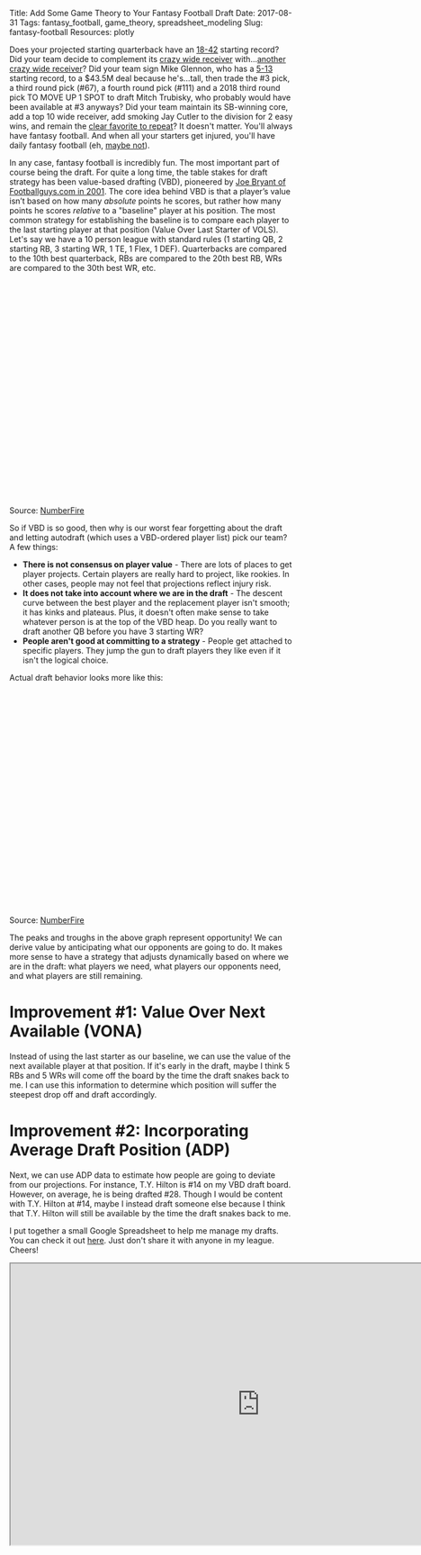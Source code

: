 Title: Add Some Game Theory to Your Fantasy Football Draft
Date: 2017-08-31
Tags: fantasy_football, game_theory, spreadsheet_modeling
Slug: fantasy-football
Resources: plotly

Does your projected starting quarterback have an [18-42](https://www.pro-football-reference.com/players/M/McCoJo01.htm) starting record?  Did your team decide to complement its [crazy wide receiver](https://www.sbnation.com/2017/7/27/16053650/odell-beckham-jr-highest-paid-player-nfl) with...[another crazy wide receiver](http://bleacherreport.com/articles/2685133-brandon-marshall-comments-on-jets-season-and-locker-room-tension)?  Did your team sign Mike Glennon, who has a [5-13](https://www.pro-football-reference.com/players/G/GlenMi00.htm) starting record, to a $43.5M deal because he's...tall, then trade the #3 pick, a third round pick (#67), a fourth round pick (#111) and a 2018 third round pick TO MOVE UP 1 SPOT to draft Mitch Trubisky, who probably would have been available at #3 anyways?  Did your team maintain its SB-winning core, add a top 10 wide receiver, add smoking Jay Cutler to the division for 2 easy wins, and remain the [clear favorite to repeat](http://www.espn.com/chalk/story/_/id/18614149/nfl-latest-odds-all-32-teams-win-super-bowl-lii)?  It doesn't matter.  You'll always have fantasy football.  And when all your starters get injured, you'll have daily fantasy football (eh, [maybe not](https://www.bloomberg.com/news/articles/2015-09-10/you-aren-t-good-enough-to-win-money-playing-daily-fantasy-football)).

In any case, fantasy football is incredibly fun.  The most important part of course being the draft.  For quite a long time, the table stakes for draft strategy has been value-based drafting (VBD), pioneered by [Joe Bryant of Footballguys.com in 2001](http://www.footballguys.com/bryantvbd.htm). The core idea behind VBD is that a player’s value isn’t based on how many _absolute_ points he scores, but rather how many points he scores _relative_ to a "baseline" player at his position.  The most common strategy for establishing the baseline is to compare each player to the last starting player at that position (Value Over Last Starter of VOLS).  Let's say we have a 10 person league with standard rules (1 starting QB, 2 starting RB, 3 starting WR, 1 TE, 1 Flex, 1 DEF).   Quarterbacks are compared to the 10th best quarterback, RBs are compared to the 20th best RB, WRs are compared to the 30th best WR, etc.  

<div id="vbd_plot" style="width: 885; height: 400;"></div>
<script>
  Plotly.d3.csv("/data/fantasy_football/plot1.csv", function(data){

    // organize by column (d3.csv reads in as array of rows)
    data2 = {};
    columns = Object.keys(data[0]);
    columns.forEach(function(x){ data2[x] = []; });
    data.forEach(function(row){
      for (var x in row){
        data2[x].push(row[x]);
      }
    });

    // make the plot
    var colors = Plotly.d3.scale.category20();
    var color_map = {QB: colors(0), RB: colors(1), WR: colors(2), TE: colors(3), D: colors(4), K: colors(5)};
    var colors2 = data2['color'].map(function(x){
      return color_map[x];
    });
    var trace = {x: data2['x'], y: data2['y'], text: data2['text'], marker: {color: colors2}, type: 'bar'};
    var data = [trace];

    var layout = {
      title: 'VBD vs. VBD Draft Position',
      xaxis: {title: 'VBD Draft Position'}, yaxis: {title: 'VBD', hoverformat: '.2f'}, height: 400, width: 885
    };

    Plotly.newPlot('vbd_plot', data, layout);
  });
</script>
Source: [NumberFire](http://www.numberfire.com/nfl/fantasy/fantasy-football-cheat-sheet/overall#)

So if VBD is so good, then why is our worst fear forgetting about the draft and letting autodraft (which uses a VBD-ordered player list) pick our team?  A few things:

* __There is not consensus on player value__ - There are lots of places to get player projects.  Certain players are really hard to project, like rookies.  In other cases, people may not feel that projections reflect injury risk.
* __It does not take into account where we are in the draft__ - The descent curve between the best player and the replacement player isn't smooth; it has kinks and plateaus.  Plus, it doesn't often make sense to take whatever person is at the top of the VBD heap.  Do you really want to draft another QB before you have 3 starting WR?
* __People aren't good at committing to a strategy__ - People get attached to specific players.  They jump the gun to draft players they like even if it isn't the logical choice.

Actual draft behavior looks more like this:
<div id="adp_plot" style="width: 885; height: 400;"></div>
<script>
  Plotly.d3.csv("/data/fantasy_football/plot2.csv", function(data){

    // organize by column (d3.csv reads in as array of rows)
    data2 = {};
    columns = Object.keys(data[0]);
    columns.forEach(function(x){ data2[x] = []; });
    data.forEach(function(row){
      for (var x in row){
        data2[x].push(row[x]);
      }
    });

    // make the plot
    var colors = Plotly.d3.scale.category20();
    var color_map = {QB: colors(0), RB: colors(1), WR: colors(2), TE: colors(3), D: colors(4), K: colors(5)};
    var colors2 = data2['color'].map(function(x){
      return color_map[x];
    });
    var trace = {x: data2['x'], y: data2['y'], text: data2['text'], marker: {color: colors2}, type: 'bar'};
    var data = [trace];

    var layout = {
      title: 'VBD vs. Average Draft Position',
      xaxis: {title: 'Average Draft Position (ADP)'}, yaxis: {title: 'VBD', hoverformat: '.2f'}, height: 400, width: 885
    };

    Plotly.newPlot('adp_plot', data, layout);
  });
</script>
Source: [NumberFire](http://www.numberfire.com/nfl/fantasy/fantasy-football-cheat-sheet/overall#)

The peaks and troughs in the above graph represent opportunity!  We can derive value by anticipating what our opponents are going to do.  It makes more sense to have a strategy that adjusts dynamically based on where we are in the draft: what players we need, what players our opponents need, and what players are still remaining.  

# Improvement #1: Value Over Next Available (VONA)

Instead of using the last starter as our baseline, we can use the value of the next available player at that position.  If it's early in the draft, maybe I think 5 RBs and 5 WRs will come off the board by the time the draft snakes back to me.  I can use this information to determine which position will suffer the steepest drop off and draft accordingly.

# Improvement #2: Incorporating Average Draft Position (ADP)

Next, we can use ADP data to estimate how people are going to deviate from our projections.  For instance, T.Y. Hilton is #14 on my VBD draft board.  However, on average, he is being drafted #28.  Though I would be content with T.Y. Hilton at #14, maybe I instead draft someone else because I think that T.Y. Hilton will still be available by the time the draft snakes back to me.


I put together a small Google Spreadsheet to help me manage my drafts. You can check it out [here](https://docs.google.com/spreadsheets/d/1HYnnCKMtnFk3GpSvG1agGO_XuSXgpJGBcDVEKKBQx0w/edit?usp=sharing).  Just don't share it with anyone in my league.  Cheers!

<iframe width="885" height="500" src="https://docs.google.com/spreadsheets/d/e/2PACX-1vQ_uGw-RogvgcRGYfwu8TouoWkRqf0nH6rOyKM3aEYlYF5eXNlwFLycDIQ-9OcR7-8gwkXJVIRcWMcf/pubhtml?widget=true&amp;headers=false"></iframe>

